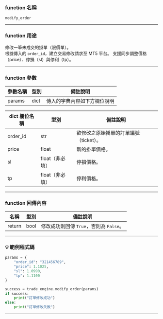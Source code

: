 ### function 名稱

`modify_order`

---

### function 用途

修改一筆未成交的掛單（限價單）。  
根據傳入的 `order_id`，建立交易修改請求至 MT5 平台。
支援同步調整價格（price）、停損（sl）與停利（tp）。

---

### function 參數

| 參數名稱 | 型別 | 備註說明 |
|----------|------|----------|
| params   | dict | 傳入的字典內容如下方欄位說明 |

| dict 欄位名稱   | 型別          | 備註說明 |
|----------------|---------------|----------|
| order_id       | str           | 欲修改之原始掛單的訂單編號（ticket）。 |
| price          | float         | 新的掛單價格。 |
| sl             | float（非必填）| 停損價格。 |
| tp             | float（非必填）| 停利價格。 |

---

### function 回傳內容

| 名稱     | 型別 | 備註說明         |
|----------|------|------------------|
| return   | bool | 修改成功則回傳 `True`，否則為 `False`。 |

---

### 💡 範例程式碼

```python
params = {
    "order_id": "321456789",
    "price": 1.1025,
    "sl": 1.0990,
    "tp": 1.1100
}

success = trade_engine.modify_order(params)
if success:
    print("訂單修改成功")
else:
    print("訂單修改失敗")
```

---
